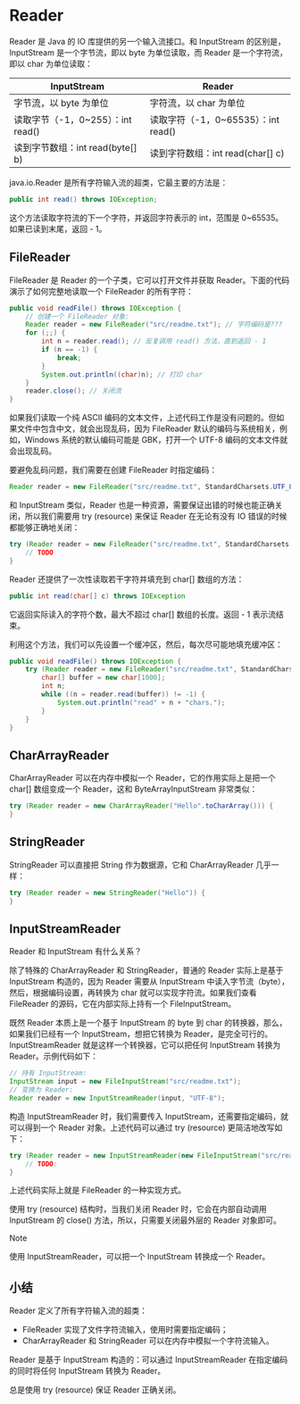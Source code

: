 # **Reader**


Reader 是 Java 的 IO 库提供的另一个输入流接口。和 InputStream 的区别是，InputStream 是一个字节流，即以 byte 为单位读取，而 Reader 是一个字符流，即以 char 为单位读取：

| InputStream | Reader | 
| -- | -- |  
| 字节流，以 byte 为单位 | 字符流，以 char 为单位 | 
| 读取字节（-1，0~255）：int read() | 读取字符（-1，0~65535）：int read() | 
| 读到字节数组：int read(byte[] b) | 读到字符数组：int read(char[] c) | 


java.io.Reader 是所有字符输入流的超类，它最主要的方法是：

```java
public int read() throws IOException;
```

这个方法读取字符流的下一个字符，并返回字符表示的 int，范围是 0~65535。如果已读到末尾，返回 - 1。

## FileReader

FileReader 是 Reader 的一个子类，它可以打开文件并获取 Reader。下面的代码演示了如何完整地读取一个 FileReader 的所有字符：


```java
public void readFile() throws IOException {
    // 创建一个 FileReader 对象:
    Reader reader = new FileReader("src/readme.txt"); // 字符编码是???
    for (;;) {
        int n = reader.read(); // 反复调用 read() 方法，直到返回 - 1
        if (n == -1) {
            break;
        }
        System.out.println((char)n); // 打印 char
    }
    reader.close(); // 关闭流
}
```

如果我们读取一个纯 ASCII 编码的文本文件，上述代码工作是没有问题的。但如果文件中包含中文，就会出现乱码，因为 FileReader 默认的编码与系统相关，例如，Windows 系统的默认编码可能是 GBK，打开一个 UTF-8 编码的文本文件就会出现乱码。

要避免乱码问题，我们需要在创建 FileReader 时指定编码：


```java
Reader reader = new FileReader("src/readme.txt", StandardCharsets.UTF_8);
```


和 InputStream 类似，Reader 也是一种资源，需要保证出错的时候也能正确关闭，所以我们需要用 try (resource) 来保证 Reader 在无论有没有 IO 错误的时候都能够正确地关闭：


```java
try (Reader reader = new FileReader("src/readme.txt", StandardCharsets.UTF_8) {
    // TODO
}
```

Reader 还提供了一次性读取若干字符并填充到 char[] 数组的方法：

```java
public int read(char[] c) throws IOException
```

它返回实际读入的字符个数，最大不超过 char[] 数组的长度。返回 - 1 表示流结束。

利用这个方法，我们可以先设置一个缓冲区，然后，每次尽可能地填充缓冲区：

```java
public void readFile() throws IOException {
    try (Reader reader = new FileReader("src/readme.txt", StandardCharsets.UTF_8)) {
        char[] buffer = new char[1000];
        int n;
        while ((n = reader.read(buffer)) != -1) {
            System.out.println("read" + n + "chars.");
        }
    }
}
```


## CharArrayReader

CharArrayReader 可以在内存中模拟一个 Reader，它的作用实际上是把一个 char[] 数组变成一个 Reader，这和 ByteArrayInputStream 非常类似：


```java
try (Reader reader = new CharArrayReader("Hello".toCharArray())) {
}
```


## StringReader

StringReader 可以直接把 String 作为数据源，它和 CharArrayReader 几乎一样：

```java
try (Reader reader = new StringReader("Hello")) {
}
```

## InputStreamReader

Reader 和 InputStream 有什么关系？

除了特殊的 CharArrayReader 和 StringReader，普通的 Reader 实际上是基于 InputStream 构造的，因为 Reader 需要从 InputStream 中读入字节流（byte），然后，根据编码设置，再转换为 char 就可以实现字符流。如果我们查看 FileReader 的源码，它在内部实际上持有一个 FileInputStream。

既然 Reader 本质上是一个基于 InputStream 的 byte 到 char 的转换器，那么，如果我们已经有一个 InputStream，想把它转换为 Reader，是完全可行的。InputStreamReader 就是这样一个转换器，它可以把任何 InputStream 转换为 Reader。示例代码如下：

```java
// 持有 InputStream:
InputStream input = new FileInputStream("src/readme.txt");
// 变换为 Reader:
Reader reader = new InputStreamReader(input, "UTF-8");
```

构造 InputStreamReader 时，我们需要传入 InputStream，还需要指定编码，就可以得到一个 Reader 对象。上述代码可以通过 try (resource) 更简洁地改写如下：


```java
try (Reader reader = new InputStreamReader(new FileInputStream("src/readme.txt"), "UTF-8")) {
    // TODO:
}
```

上述代码实际上就是 FileReader 的一种实现方式。

使用 try (resource) 结构时，当我们关闭 Reader 时，它会在内部自动调用 InputStream 的 close() 方法，所以，只需要关闭最外层的 Reader 对象即可。

 
> [!NOTE]
> 使用 InputStreamReader，可以把一个 InputStream 转换成一个 Reader。


## 小结

Reader 定义了所有字符输入流的超类：

- FileReader 实现了文件字符流输入，使用时需要指定编码；
- CharArrayReader 和 StringReader 可以在内存中模拟一个字符流输入。

Reader 是基于 InputStream 构造的：可以通过 InputStreamReader 在指定编码的同时将任何 InputStream 转换为 Reader。

总是使用 try (resource) 保证 Reader 正确关闭。


